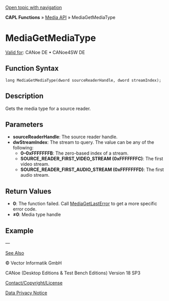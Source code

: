 [Open topic with navigation](../../../../../CANoeDEFamily.htm#Topics/CAPLFunctions/Media/Functions/CAPLfunctionMediaGetMediaType.md)

**CAPL Functions** » [Media API](../CAPLfunctionsMediaOverview.md) » MediaGetMediaType

# MediaGetMediaType

[Valid for](../../../Shared/FeatureAvailability.md): CANoe DE • CANoe4SW DE

## Function Syntax

```plaintext
long MediaGetMediaType(dword sourceReaderHandle, dword streamIndex);
```

## Description

Gets the media type for a source reader.

## Parameters

- **sourceReaderHandle**: The source reader handle.
- **dwStreamIndex**: The stream to query. The value can be any of the following:
  - **0–0xFFFFFFFB**: The zero-based index of a stream.
  - **SOURCE_READER_FIRST_VIDEO_STREAM (0xFFFFFFFC)**: The first video stream.
  - **SOURCE_READER_FIRST_AUDIO_STREAM (0xFFFFFFFD)**: The first audio stream.

## Return Values

- **0**: The function failed. Call [MediaGetLastError](CAPLfunctionMediaGetLastError.md) to get a more specific error code.
- **≠0**: Media type handle

## Example

—

[See Also](javascript:void(0);)

© Vector Informatik GmbH

CANoe (Desktop Editions & Test Bench Editions) Version 18 SP3

[Contact/Copyright/License](../../../Shared/ContactCopyrightLicense.md)

[Data Privacy Notice](https://www.vector.com/int/en/company/get-info/privacy-policy/)